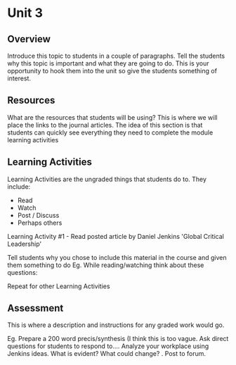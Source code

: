 # Unit 3

## Overview

Introduce this topic to students in a couple of paragraphs. Tell the students why this topic is important and what they are going to do. This is your opportunity to hook them into the unit so give the students something of interest.

## Resources

What are the resources that students will be using? This is where we will place the links to the journal articles. The idea of this section is that students can quickly see everything they need to complete the module learning activities

## Learning Activities

Learning Activities are the ungraded things that students do to. They include:

* Read
* Watch 
* Post / Discuss
* Perhaps others

Learning Activity \#1 - Read posted article by Daniel Jenkins 'Global Critical Leadership' 

Tell students why you chose to include this material in the course and given them something to do Eg. While reading/watching think about these questions:

Repeat for other Learning Activities

## Assessment

This is where a description and instructions for any graded work would go.

Eg. Prepare  a 200 word precis/synthesis \(I think this is too vague. Ask direct questions for students to respond to.... Analyze your workplace using Jenkins ideas. What is evident? What could change? . Post to forum.

